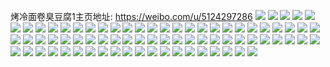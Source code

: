 烤冷面卷臭豆腐1主页地址: https://weibo.com/u/5124297286 
![](https://wx4.sinaimg.cn/mw2000/005AN1Oely1h82eahnsf1j30u00u0gvo.jpg) 
![](https://wx4.sinaimg.cn/mw2000/005AN1Oely1h753xi80ayj316o1kwu0x.jpg) 
![](https://wx4.sinaimg.cn/mw2000/005AN1Oely1h753yfqcxjj32c03404qq.jpg) 
![](https://wx4.sinaimg.cn/mw2000/005AN1Oely1h753y79zm1j32c0340nc2.jpg) 
![](https://wx4.sinaimg.cn/mw2000/005AN1Oely1h6q4mg26euj31o01o0jut.jpg) 
![](https://wx4.sinaimg.cn/mw2000/005AN1Oely1h6q4mf6sa8j31o01o0q7o.jpg) 
![](https://wx4.sinaimg.cn/mw2000/005AN1Oely1h6q4mfpc3lj31o01o07tz.jpg) 
![](https://wx4.sinaimg.cn/mw2000/005AN1Oely1h6q4mgg7lbj31o01o0n17.jpg) 
![](https://wx4.sinaimg.cn/mw2000/005AN1Oely1h29gtdsyacj30u0140jta.jpg) 
![](https://wx4.sinaimg.cn/mw2000/005AN1Oely1h29gteeuf9j30u0141whb.jpg) 
![](https://wx4.sinaimg.cn/mw2000/005AN1Oely1gx6gae0k1ej32c02f9qvd.jpg) 
![](https://wx4.sinaimg.cn/mw2000/005AN1Oely1gx6fnooj4xj32bc2bce82.jpg) 
![](https://wx4.sinaimg.cn/mw2000/005AN1Oely1gx6fp9yvrzj32c02c0b2a.jpg) 
![](https://wx4.sinaimg.cn/mw2000/005AN1Oely1gx6gclebsvj32bc2emx6w.jpg) 
![](https://wx4.sinaimg.cn/mw2000/005AN1Oely1gx6gdfx4lej32bc2bc4qq.jpg) 
![](https://wx4.sinaimg.cn/mw2000/005AN1Oely1gx6gdsfrrsj31l71l77wh.jpg) 
![](https://wx4.sinaimg.cn/mw2000/005AN1Oely1gx6fn55odaj30u00u0wjn.jpg) 
![](https://wx4.sinaimg.cn/mw2000/005AN1Oely1gx6gdy345hj32bc2bc4qp.jpg) 
![](https://wx4.sinaimg.cn/mw2000/005AN1Oely1gx6geo899ij32bc2bc1ky.jpg) 
![](https://wx4.sinaimg.cn/mw2000/005AN1Oely1gsvfblg7phj32bc2bcx6p.jpg) 
![](https://wx4.sinaimg.cn/mw2000/005AN1Oely1gmn732l2y5j314r14r7u8.jpg) 
![](https://wx4.sinaimg.cn/mw2000/005AN1Oely1gmn73315dsj318w18u4qp.jpg) 
![](https://wx4.sinaimg.cn/mw2000/005AN1Oely1gmn733qyyjj31hc1hcqv5.jpg) 
![](https://wx4.sinaimg.cn/mw2000/005AN1Oely1gmn734g7x4j31hc1hce82.jpg) 
![](https://wx4.sinaimg.cn/mw2000/005AN1Oely1gl1empucw7j32bc2bc4l8.jpg) 
![](https://wx4.sinaimg.cn/mw2000/005AN1Oely1ghhda9ma2cj30u01407wh.jpg) 
![](https://wx4.sinaimg.cn/mw2000/005AN1Oely1ghhdaa6rp7j30mi0tz160.jpg) 
![](https://wx4.sinaimg.cn/mw2000/005AN1Oely1ghhdaakdy1j30u0140h9u.jpg) 
![](https://wx4.sinaimg.cn/mw2000/005AN1Oely1ghhdaaw30sj30u0140h62.jpg) 
![](https://wx4.sinaimg.cn/mw2000/005AN1Oely1ghhdabgiu3j30u01407kq.jpg) 
![](https://wx4.sinaimg.cn/mw2000/005AN1Oely1ghhdabqs87j30u01407r7.jpg) 
![](https://wx4.sinaimg.cn/mw2000/005AN1Oely1ghhdac50rkj30u01407uv.jpg) 
![](https://wx4.sinaimg.cn/mw2000/005AN1Oely1gctw34fv19j323k23kkjl.jpg) 
![](https://wx4.sinaimg.cn/mw2000/005AN1Oely1gceozzec9nj30f00f00ty.jpg) 
![](https://wx4.sinaimg.cn/mw2000/005AN1Oely1gaq504dk9mj32bc2bchdt.jpg) 
![](https://wx4.sinaimg.cn/mw2000/005AN1Oely1gaq501nmpsj32bc2bcb29.jpg) 
![](https://wx4.sinaimg.cn/mw2000/005AN1Oely1gal15f57boj32bc2bc7wh.jpg) 
![](https://wx4.sinaimg.cn/mw2000/005AN1Oely1gal15hbo9kj32bc2bchdt.jpg) 
![](https://wx4.sinaimg.cn/mw2000/005AN1Oely1g9hkodwnovj32bc2bcx64.jpg) 
![](https://wx4.sinaimg.cn/mw2000/005AN1Oely1g83tz45bwyj32bc2bc4qp.jpg) 
![](https://wx4.sinaimg.cn/mw2000/005AN1Oely1g83u1cypmgj32bc2bckgh.jpg) 
![](https://wx4.sinaimg.cn/mw2000/005AN1Oely1g83u1dmy0rj32bc2bc4qp.jpg) 
![](https://wx4.sinaimg.cn/mw2000/005AN1Oely1g816ax2x3wj30u00u045j.jpg) 
![](https://wx4.sinaimg.cn/mw2000/005AN1Oely1g816az2vhmj32bc2bcqv5.jpg) 
![](https://wx4.sinaimg.cn/mw2000/005AN1Oely1g816b1o2avj32bc2bce81.jpg) 
![](https://wx4.sinaimg.cn/mw2000/005AN1Oely1g816axxu9xj32bc2bcnpd.jpg) 
![](https://wx4.sinaimg.cn/mw2000/005AN1Oely1g816b0qqjij32bc2bcnpd.jpg) 
![](https://wx4.sinaimg.cn/mw2000/005AN1Oely1g816azsb05j32bc2bc4qp.jpg) 
![](https://wx4.sinaimg.cn/mw2000/005AN1Oely1g816b6qzezj30r60r6jxq.jpg) 
![](https://wx4.sinaimg.cn/mw2000/005AN1Oely1g816dgdqjuj30u00u07ew.jpg) 
![](https://wx4.sinaimg.cn/mw2000/005AN1Oely1g816b2gba5j32bc2bcb29.jpg) 
![](https://wx4.sinaimg.cn/mw2000/005AN1Oely1g6oed520pwj32bc2bce81.jpg) 
![](https://wx4.sinaimg.cn/mw2000/005AN1Oely1g6oed1aon5j31rl1rlkjl.jpg) 
![](https://wx4.sinaimg.cn/mw2000/005AN1Oely1g6oed3gjlgj32bc2bcx4q.jpg) 
![](https://wx4.sinaimg.cn/mw2000/005AN1Oely1g6oed066jbj31j21j27wh.jpg) 
![](https://wx4.sinaimg.cn/mw2000/005AN1Oely1g6oed27yjgj32bc2bcnpd.jpg) 
![](https://wx4.sinaimg.cn/mw2000/005AN1Oely1g6oed2xowyj32bc2bc4qp.jpg) 
![](https://wx4.sinaimg.cn/mw2000/005AN1Oely1g6oed0qp21j31rl1rlkjl.jpg) 
![](https://wx4.sinaimg.cn/mw2000/005AN1Oely1g6oeczkz03j32bc2bce83.jpg) 
![](https://wx4.sinaimg.cn/mw2000/005AN1Oely1g6oedm20ycj31rl1rlhdt.jpg) 
![](https://wx4.sinaimg.cn/mw2000/005AN1Oely1g5ywdgcxxyj32bc2bcqv5.jpg) 
![](https://wx4.sinaimg.cn/mw2000/005AN1Oely1g5ywdhclnbj32bc2bc7wh.jpg) 
![](https://wx4.sinaimg.cn/mw2000/005AN1Oely1g5ywdic99lj32bc2bcu0x.jpg) 
![](https://wx4.sinaimg.cn/mw2000/005AN1Oely1g5ywdlk602j31hc1hcu11.jpg) 
![](https://wx4.sinaimg.cn/mw2000/005AN1Oely1g5ywdjgne5j32bc2bchdt.jpg) 
![](https://wx4.sinaimg.cn/mw2000/005AN1Oely1g5ywdrmqibj30m80m876u.jpg) 
![](https://wx4.sinaimg.cn/mw2000/005AN1Oely1g5y08xn0wij32bc2bc4pv.jpg) 
![](https://wx4.sinaimg.cn/mw2000/005AN1Oely1g5y091jj18j32bc2bcb29.jpg) 
![](https://wx4.sinaimg.cn/mw2000/005AN1Oely1g5y08exwxmj32bc2bcb29.jpg) 
![](https://wx4.sinaimg.cn/mw2000/005AN1Oely1g5y08m9larj32bc2bcb29.jpg) 
![](https://wx4.sinaimg.cn/mw2000/005AN1Oely1g5y08805twj32kg2p4qv6.jpg) 
![](https://wx4.sinaimg.cn/mw2000/005AN1Oely1g5y08u3gc4j32bc2bcqu8.jpg) 
![](https://wx4.sinaimg.cn/mw2000/005AN1Oely1g58frqdguxj31q00u019g.jpg) 
![](https://wx4.sinaimg.cn/mw2000/005AN1Oely1g3zq9ru5uej33342bchdv.jpg) 
![](https://wx4.sinaimg.cn/mw2000/005AN1Oely1g3zq9td28vj33342bcnpg.jpg) 

